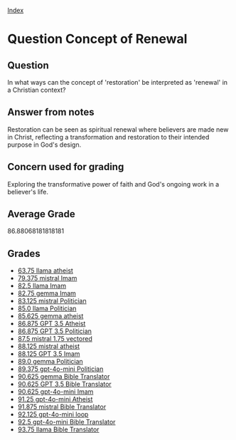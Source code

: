
[Index](../../index.md)
# Question Concept of Renewal
## Question
In what ways can the concept of 'restoration' be interpreted as 'renewal' in a Christian context?

## Answer from notes
Restoration can be seen as spiritual renewal where believers are made new in Christ, reflecting a transformation and restoration to their intended purpose in God's design.

## Concern used for grading
Exploring the transformative power of faith and God's ongoing work in a believer's life.

## Average Grade
86.88068181818181

## Grades
 * [63.75 llama atheist](../answers/llama_atheist/Concept_of_Renewal.md)
 * [79.375 mistral Imam](../answers/mistral_Imam/Concept_of_Renewal.md)
 * [82.5 llama Imam](../answers/llama_Imam/Concept_of_Renewal.md)
 * [82.75 gemma Imam](../answers/gemma_Imam/Concept_of_Renewal.md)
 * [83.125 mistral Politician](../answers/mistral_Politician/Concept_of_Renewal.md)
 * [85.0 llama Politician](../answers/llama_Politician/Concept_of_Renewal.md)
 * [85.625 gemma atheist](../answers/gemma_atheist/Concept_of_Renewal.md)
 * [86.875 GPT 3.5 Atheist](../answers/GPT_3.5_Atheist/Concept_of_Renewal.md)
 * [86.875 GPT 3.5 Politician](../answers/GPT_3.5_Politician/Concept_of_Renewal.md)
 * [87.5 mistral 1.75 vectored](../answers/mistral_1.75_vectored/Concept_of_Renewal.md)
 * [88.125 mistral atheist](../answers/mistral_atheist/Concept_of_Renewal.md)
 * [88.125 GPT 3.5 Imam](../answers/GPT_3.5_Imam/Concept_of_Renewal.md)
 * [89.0 gemma Politician](../answers/gemma_Politician/Concept_of_Renewal.md)
 * [89.375 gpt-4o-mini Politician](../answers/gpt-4o-mini_Politician/Concept_of_Renewal.md)
 * [90.625 gemma Bible Translator](../answers/gemma_Bible_Translator/Concept_of_Renewal.md)
 * [90.625 GPT 3.5 Bible Translator](../answers/GPT_3.5_Bible_Translator/Concept_of_Renewal.md)
 * [90.625 gpt-4o-mini Imam](../answers/gpt-4o-mini_Imam/Concept_of_Renewal.md)
 * [91.25 gpt-4o-mini Atheist](../answers/gpt-4o-mini_Atheist/Concept_of_Renewal.md)
 * [91.875 mistral Bible Translator](../answers/mistral_Bible_Translator/Concept_of_Renewal.md)
 * [92.125 gpt-4o-mini loop](../answers/gpt-4o-mini_loop/Concept_of_Renewal.md)
 * [92.5 gpt-4o-mini Bible Translator](../answers/gpt-4o-mini_Bible_Translator/Concept_of_Renewal.md)
 * [93.75 llama Bible Translator](../answers/llama_Bible_Translator/Concept_of_Renewal.md)
